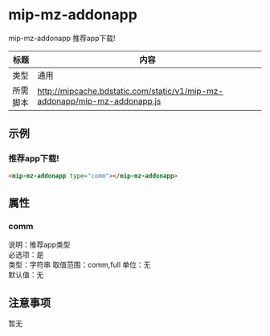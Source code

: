 # mip-mz-addonapp

mip-mz-addonapp 推荐app下载!

标题|内容
----|----
类型|通用
所需脚本|http://mipcache.bdstatic.com/static/v1/mip-mz-addonapp/mip-mz-addonapp.js

## 示例

### 推荐app下载!
```html
<mip-mz-addonapp type="comm"></mip-mz-addonapp>
```

## 属性

### comm

说明：推荐app类型  
必选项：是   
类型：字符串
取值范围：comm,full 
单位：无   
默认值：无

## 注意事项
暂无




